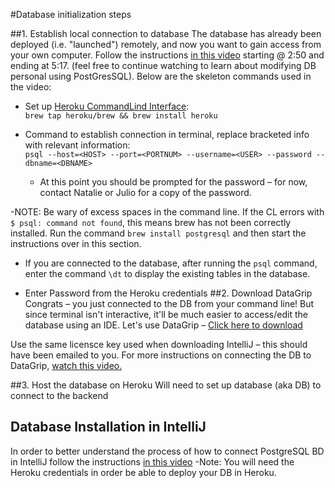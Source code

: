 #Database initialization steps

##1. Establish local connection to database
The database has already been deployed (i.e. "launched") remotely, and now you want to gain access from your own computer.
Follow the instructions [in this video](https://youtu.be/80oty2v4HsE?t=170) starting @ 2:50 and ending at 5:17. 
(feel free to continue watching to learn about modifying DB personal using PostGresSQL). Below are the skeleton commands used in the video:

- Set up [Heroku CommandLind Interface](https://devcenter.heroku.com/articles/heroku-cli):
\
`brew tap heroku/brew && brew install heroku`

- Command to establish connection in terminal, replace bracketed info with relevant information:
\
`psql --host=<HOST> --port=<PORTNUM> --username=<USER> --password --dbname=<DBNAME>`
  - At this point you should be prompted for the password – for now, contact Natalie or Julio for a copy of the password.  
  
-NOTE: Be wary of excess spaces in the command line. If the CL errors with `$ psql: command not found`,
this means brew has not been correctly installed. Run the command `brew install postgresql` and then start the instructions over in this section.

- If you are connected to the database, after running the `psql` command, enter the command `\dt` to display the existing tables in the database.
  
-  Enter Password from the Heroku credentials 
##2. Download DataGrip
Congrats – you just connected to the DB from your command line! But since terminal isn't interactive, 
it'll be much easier to access/edit the database using an IDE. Let's use DataGrip – [Click here to download](https://www.jetbrains.com/datagrip/download/#section=mac)

Use the same licensce key used when downloading IntelliJ – this should have been emailed to you.
For more instructions on connecting the DB to DataGrip, [watch this video.](https://www.youtube.com/watch?v=lmMFQMcWbq0)

##3. Host the database on Heroku
Will need to set up database (aka DB) to connect to the backend

## Database Installation in IntelliJ
In order to better understand the process of how to connect PostgreSQL BD in IntelliJ
follow the instructions [in this video](https://www.youtube.com/watch?v=D-WoteCPi14&t=211s) 
-Note: You will need the Heroku credentials in order be able to deploy your DB in Heroku.

